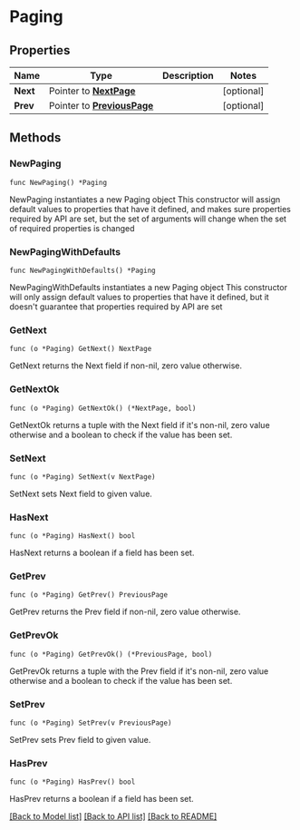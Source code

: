 # Paging

## Properties

Name | Type | Description | Notes
------------ | ------------- | ------------- | -------------
**Next** | Pointer to [**NextPage**](NextPage.md) |  | [optional] 
**Prev** | Pointer to [**PreviousPage**](PreviousPage.md) |  | [optional] 

## Methods

### NewPaging

`func NewPaging() *Paging`

NewPaging instantiates a new Paging object
This constructor will assign default values to properties that have it defined,
and makes sure properties required by API are set, but the set of arguments
will change when the set of required properties is changed

### NewPagingWithDefaults

`func NewPagingWithDefaults() *Paging`

NewPagingWithDefaults instantiates a new Paging object
This constructor will only assign default values to properties that have it defined,
but it doesn't guarantee that properties required by API are set

### GetNext

`func (o *Paging) GetNext() NextPage`

GetNext returns the Next field if non-nil, zero value otherwise.

### GetNextOk

`func (o *Paging) GetNextOk() (*NextPage, bool)`

GetNextOk returns a tuple with the Next field if it's non-nil, zero value otherwise
and a boolean to check if the value has been set.

### SetNext

`func (o *Paging) SetNext(v NextPage)`

SetNext sets Next field to given value.

### HasNext

`func (o *Paging) HasNext() bool`

HasNext returns a boolean if a field has been set.

### GetPrev

`func (o *Paging) GetPrev() PreviousPage`

GetPrev returns the Prev field if non-nil, zero value otherwise.

### GetPrevOk

`func (o *Paging) GetPrevOk() (*PreviousPage, bool)`

GetPrevOk returns a tuple with the Prev field if it's non-nil, zero value otherwise
and a boolean to check if the value has been set.

### SetPrev

`func (o *Paging) SetPrev(v PreviousPage)`

SetPrev sets Prev field to given value.

### HasPrev

`func (o *Paging) HasPrev() bool`

HasPrev returns a boolean if a field has been set.


[[Back to Model list]](../README.md#documentation-for-models) [[Back to API list]](../README.md#documentation-for-api-endpoints) [[Back to README]](../README.md)


